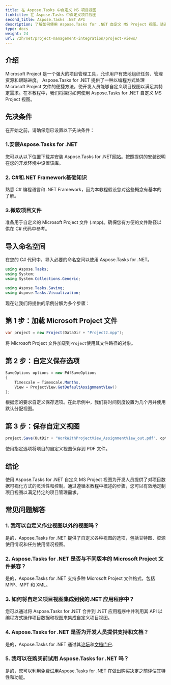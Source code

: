 ```yaml
---
title: 在 Aspose.Tasks 中自定义 MS 项目视图
linktitle: 在 Aspose.Tasks 中自定义项目视图
second_title: Aspose.Tasks .NET API
description: 了解如何使用 Aspose.Tasks for .NET 自定义 MS Project 视图。请遵循我们的分步指南，实现高效的项目管理可视化。
type: docs
weight: 24
url: /zh/net/project-management-integration/project-views/
---
```

## 介绍
Microsoft Project 是一个强大的项目管理工具，允许用户有效地组织任务、管理资源和跟踪进度。 Aspose.Tasks for .NET 提供了一种以编程方式处理 Microsoft Project 文件的便捷方法，使开发人员能够自定义项目视图以满足其特定需求。在本教程中，我们将探讨如何使用 Aspose.Tasks for .NET 自定义 MS Project 视图。
## 先决条件
在开始之前，请确保您已设置以下先决条件：
### 1.安装Aspose.Tasks for .NET
您可以从以下位置下载并安装 Aspose.Tasks for .NET[网站](https://releases.aspose.com/tasks/net/)。按照提供的安装说明在您的开发环境中设置该库。
### 2. C#和.NET Framework基础知识
熟悉 C# 编程语言和 .NET Framework，因为本教程假设您对这些概念有基本的了解。
### 3.微软项目文件
准备用于自定义的 Microsoft Project 文件 (.mpp)。确保您有方便的文件路径以供在 C# 代码中参考。
## 导入命名空间
在您的 C# 代码中，导入必要的命名空间以使用 Aspose.Tasks for .NET。
```csharp
using Aspose.Tasks;
using System;
using System.Collections.Generic;

using Aspose.Tasks.Saving;
using Aspose.Tasks.Visualization;
```
现在让我们将提供的示例分解为多个步骤：
## 第 1 步：加载 Microsoft Project 文件
```csharp
var project = new Project(DataDir + "Project2.mpp");
```
将 Microsoft Project 文件加载到`Project`使用其文件路径的对象。
## 第 2 步：自定义保存选项
```csharp
SaveOptions options = new PdfSaveOptions
{
    Timescale = Timescale.Months,
    View = ProjectView.GetDefaultAssignmentView()
};
```
根据您的要求自定义保存选项。在此示例中，我们将时间刻度设置为几个月并使用默认分配视图。
## 第 3 步：保存自定义视图
```csharp
project.Save(OutDir + "WorkWithProjectView_AssignmentView_out.pdf", options);
```
使用指定选项将项目的自定义视图保存到 PDF 文件。
## 结论
使用 Aspose.Tasks for .NET 自定义 MS Project 视图为开发人员提供了对项目数据可视化方式的灵活性和控制。通过遵循本教程中概述的步骤，您可以有效地定制项目视图以满足特定的项目管理需求。
## 常见问题解答
### 1. 我可以自定义作业视图以外的视图吗？
是的，Aspose.Tasks for .NET 提供了自定义各种视图的选项，包括甘特图、资源使用情况和任务使用情况视图。
### 2. Aspose.Tasks for .NET 是否与不同版本的 Microsoft Project 文件兼容？
是的，Aspose.Tasks for .NET 支持多种 Microsoft Project 文件格式，包括 MPP、MPT 和 XML。
### 3. 如何将自定义项目视图集成到我的.NET 应用程序中？
您可以通过将 Aspose.Tasks for .NET 合并到 .NET 应用程序中并利用其 API 以编程方式操作项目数据和视图来集成自定义项目视图。
### 4. Aspose.Tasks for .NET 是否为开发人员提供支持和文档？
是的，Aspose.Tasks for .NET 通过其[论坛](https://forum.aspose.com/c/tasks/15)和[文档门户](https://reference.aspose.com/tasks/net/).
### 5. 我可以在购买前试用 Aspose.Tasks for .NET 吗？
是的，您可以利用[免费试用](https://releases.aspose.com/)Aspose.Tasks for .NET 在做出购买决定之前评估其特性和功能。